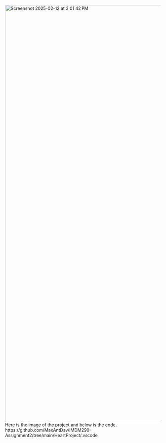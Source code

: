 <img width="1348" alt="Screenshot 2025-02-12 at 3 01 42 PM" src="https://github.com/user-attachments/assets/cd605783-3519-493f-b25b-0900d09e318a" />
Here is the image of the project and below is the code.
https://github.com/MaxAntDav/IMDM290-Assignment2/tree/main/HeartProject/.vscode
